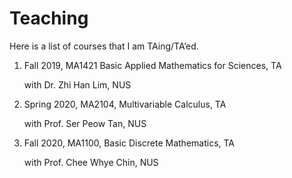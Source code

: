 # Teaching


Here is a list of courses that I am TAing/TA’ed.

1. Fall 2019, MA1421 Basic Applied Mathematics for Sciences, TA

   with Dr. Zhi Han Lim, NUS

2. Spring 2020, MA2104, Multivariable Calculus, TA

   with Prof. Ser Peow Tan, NUS

3. Fall 2020, MA1100, Basic Discrete Mathematics, TA

   with Prof. Chee Whye Chin, NUS

